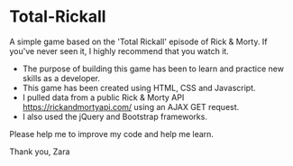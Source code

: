 # Total-Rickall
A simple game based on the 'Total Rickall' episode of Rick & Morty. If you've never seen it, I highly recommend that you watch it.

* The purpose of building this game has been to learn and practice new skills as a developer.
* This game has been created using HTML, CSS and Javascript.
* I pulled data from a public Rick & Morty API https://rickandmortyapi.com/ using an AJAX GET request.
* I also used the jQuery and Bootstrap frameworks. 

Please help me to improve my code and help me learn.

Thank you,
Zara
